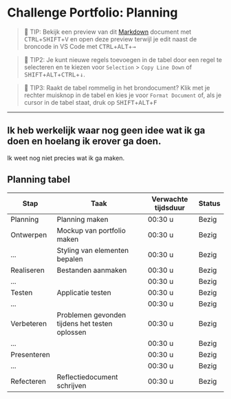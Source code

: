 # Challenge Portfolio: Planning

> :rocket: TIP: Bekijk een preview van dit [Markdown](https://guides.github.com/features/mastering-markdown/) document met <kbd>CTRL</kbd>+<kbd>SHIFT</kbd>+<kbd>V</kbd> en open deze preview terwijl je edit naast de broncode in VS Code met <kbd>CTRL</kbd>+<kbd>ALT</kbd>+<kbd>→</kbd>

> :rocket: TIP2: Je kunt nieuwe regels toevoegen in de tabel door een regel te selecteren en te kiezen voor `Selection` > `Copy Line Down` of <kbd>SHIFT</kbd>+<kbd>ALT</kbd>+<kbd>CTRL</kbd>+<kbd>↓</kbd>.

> :rocket: TIP3: Raakt de tabel rommelig in het brondocument? Klik met je rechter muisknop in de tabel en kies je voor `Format Document` of, als je cursor in de tabel staat, druk op <kbd>SHIFT</kbd>+<kbd>ALT</kbd>+<kbd>F</kbd>

---
## Ik heb werkelijk waar nog geen idee wat ik ga doen en hoelang ik erover ga doen. 
Ik weet nog niet precies wat ik ga maken. 

## Planning tabel

| Stap        | Taak                                           | Verwachte tijdsduur | Status |
| ----------- | ---------------------------------------------- | ------------------- | ------ |
| Planning    | Planning maken                                 | 00:30 u             | Bezig  |
| Ontwerpen   | Mockup van portfolio maken                     | 00:30 u             | Bezig  |
| ...         | Styling van elementen bepalen                  | 00:30 u             | Bezig  |
| Realiseren  | Bestanden aanmaken                             | 00:30 u             | Bezig  |
| ...         |                                                | 00:30 u             | Bezig  |
| Testen      | Applicatie testen                              | 00:30 u             | Bezig  |
| ...         |                                                | 00:30 u             | Bezig  |
| Verbeteren  | Problemen gevonden tijdens het testen oplossen | 00:30 u             | Bezig  |
| ...         |                                                | 00:30 u             | Bezig  |
| Presenteren |                                                | 00:30 u             | Bezig  |
| ...         |                                                | 00:30 u             | Bezig  |
| Refecteren  | Reflectiedocument schrijven                    | 00:30 u             | Bezig  |